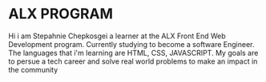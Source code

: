 # ALX PROGRAM
Hi i am Stepahnie Chepkosgei a learner at the ALX Front End Web Development program.
Currently studying to become a software Engineer.
The languages that i'm learning are HTML, CSS, JAVASCRIPT.
My goals are to persue a tech career  and solve real world problems to make an impact in the community 




